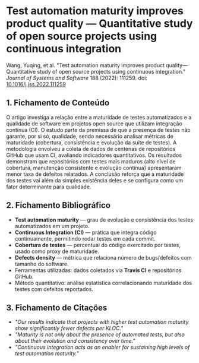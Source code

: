 # Test automation maturity improves product quality — Quantitative study of open source projects using continuous integration

Wang, Yuqing, et al. "Test automation maturity improves product quality—Quantitative study of open source projects using continuous integration." *Journal of Systems and Software* 188 (2022): 111259. doi: [10.1016/j.jss.2022.111259](https://doi.org/10.1016/j.jss.2022.111259)

## 1. Fichamento de Conteúdo

O artigo investiga a relação entre a maturidade de testes automatizados e a qualidade de software em projetos open source que utilizam integração contínua (CI). O estudo parte da premissa de que a presença de testes não garante, por si só, qualidade, sendo necessário analisar métricas de maturidade (cobertura, consistência e evolução da suíte de testes). A metodologia envolveu a coleta de dados de centenas de repositórios GitHub que usam CI, avaliando indicadores quantitativos. Os resultados demonstram que repositórios com testes mais maduros (alto nível de cobertura, manutenção consistente e evolução contínua) apresentaram menor taxa de defeitos relatados. A conclusão reforça que a maturidade dos testes vai além da simples existência deles e se configura como um fator determinante para qualidade.

## 2. Fichamento Bibliográfico

* **Test automation maturity** — grau de evolução e consistência dos testes automatizados em um projeto.
* **Continuous Integration (CI)** — prática que integra código continuamente, permitindo rodar testes em cada commit.
* **Cobertura de testes** — percentual do código exercitado por testes, usado como proxy de maturidade.
* **Defects density** — métrica que relaciona número de bugs/defeitos com tamanho do software.
* Ferramentas utilizadas: dados coletados via **Travis CI** e repositórios GitHub.
* Método quantitativo: análise estatística correlacionando maturidade dos testes com defeitos reportados.

## 3. Fichamento de Citações

* *"Our results indicate that projects with higher test automation maturity show significantly fewer defects per KLOC."*
* *"Maturity is not only about the presence of automated tests, but also about their evolution and consistency over time."*
* *"Continuous integration acts as an enabler for sustaining high levels of test automation maturity."*
